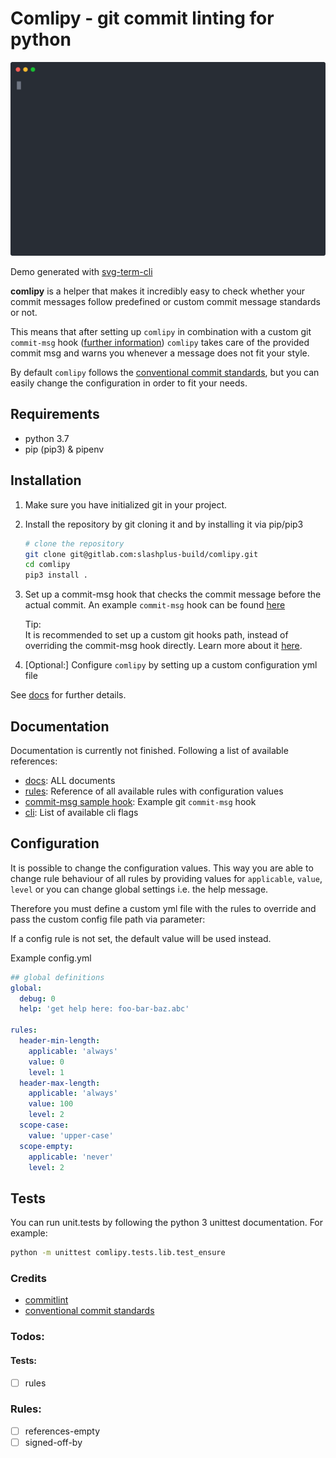 # Comlipy - git commit linting for python

<div align="center">

  <img width="800" src="docs/assets/comlipy.svg">
</div>

Demo generated with [svg-term-cli](https://github.com/marionebl/svg-term-cli) 

**comlipy** is a helper that makes it incredibly easy to check whether
your commit messages follow predefined or custom commit message 
standards or not. 

This means that after setting up `comlipy` in combination with 
a custom git `commit-msg` hook ([further information](https://git-scm.com/book/uz/v2/Customizing-Git-Git-Hooks))
`comlipy` takes care of the provided commit msg and warns you
whenever a message does not fit your style. 

By default `comlipy` follows the [conventional commit standards](https://conventionalcommits.org),
but you can easily change the configuration in order to fit your needs.

## Requirements
- python 3.7
- pip (pip3) & pipenv

## Installation
1. Make sure you have initialized git in your project. 
2. Install the repository by git cloning it and by installing it via pip/pip3
    ```bash
    # clone the repository
    git clone git@gitlab.com:slashplus-build/comlipy.git
    cd comlipy
    pip3 install .
    ```
3. Set up a commit-msg hook that checks the commit message before the 
    actual commit. An example `commit-msg` hook can be found [here](/docs/commit-msg.sample) 

    Tip:
    <br>
    It is recommended to set up a custom git hooks path, instead of 
    overriding the commit-msg hook directly. Learn more about it [here](https://git-scm.com/docs/githooks).
    
4. \[Optional:\] Configure `comlipy` by setting up a custom configuration yml file

See [docs](/docs) for further details.

## Documentation
Documentation is currently not finished. Following a list of available 
references:

- [docs](/docs): ALL documents 
- [rules](/docs/reference-rules.md): Reference of all available rules with
 configuration values
- [commit-msg sample hook](/docs/commit-msg.sample): Example git `commit-msg` hook
- [cli](/docs/reference-cli.md): List of available cli flags

## Configuration
It is possible to change the configuration values. This way you are able 
to change rule behaviour of all rules by providing values 
for `applicable`, `value`, `level` or you can change global settings
i.e. the help message. 

Therefore you must define a custom yml file with the rules to override and pass 
the custom config file path via parameter:

If a config rule is not set, the default value will be used instead.

Example config.yml
```yaml
## global definitions
global:
  debug: 0
  help: 'get help here: foo-bar-baz.abc'

rules:
  header-min-length:
    applicable: 'always'
    value: 0
    level: 1
  header-max-length: 
    applicable: 'always'
    value: 100
    level: 2
  scope-case:
    value: 'upper-case'
  scope-empty:
    applicable: 'never'
    level: 2
```

## Tests

You can run unit.tests by following the python 3 unittest documentation.
For example:

```bash
python -m unittest comlipy.tests.lib.test_ensure
```

### Credits
- [commitlint](https://github.com/conventional-changelog/commitlint)
- [conventional commit standards](https://conventionalcommits.org)

### Todos:

#### Tests:
- [ ] rules

### Rules:
- [ ] references-empty
- [ ] signed-off-by